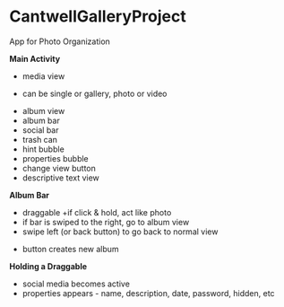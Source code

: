 CantwellGalleryProject
======================

App for Photo Organization


**Main Activity**

* media view
 + can be single or gallery, photo or video
* album view
* album bar
* social bar
* trash can
* hint bubble
* properties bubble
* change view button
* descriptive text view

**Album Bar**

* draggable
 +if click & hold, act like photo
* if bar is swiped to the right, go to album view
* swipe left (or back button) to go back to normal view
 + button creates new album

**Holding a Draggable**

* social media becomes active
* properties appears - name, description, date, password, hidden, etc
